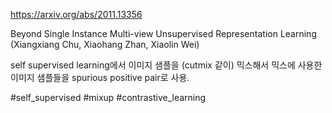 https://arxiv.org/abs/2011.13356

Beyond Single Instance Multi-view Unsupervised Representation Learning (Xiangxiang Chu, Xiaohang Zhan, Xiaolin Wei)

self supervised learning에서 이미지 샘플을 (cutmix 같이) 믹스해서 믹스에 사용한 이미지 샘플들을 spurious positive pair로 사용.

#self_supervised #mixup #contrastive_learning 